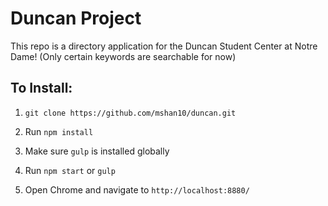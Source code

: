 # Duncan Project

This repo is a directory application for the Duncan Student Center at Notre Dame! (Only certain keywords are searchable for now)

## To Install:

1. ```git clone https://github.com/mshan10/duncan.git```

2. Run ```npm install```

3. Make sure ```gulp``` is installed globally

4. Run ```npm start``` or ```gulp```

5. Open Chrome and navigate to ```http://localhost:8880/```
